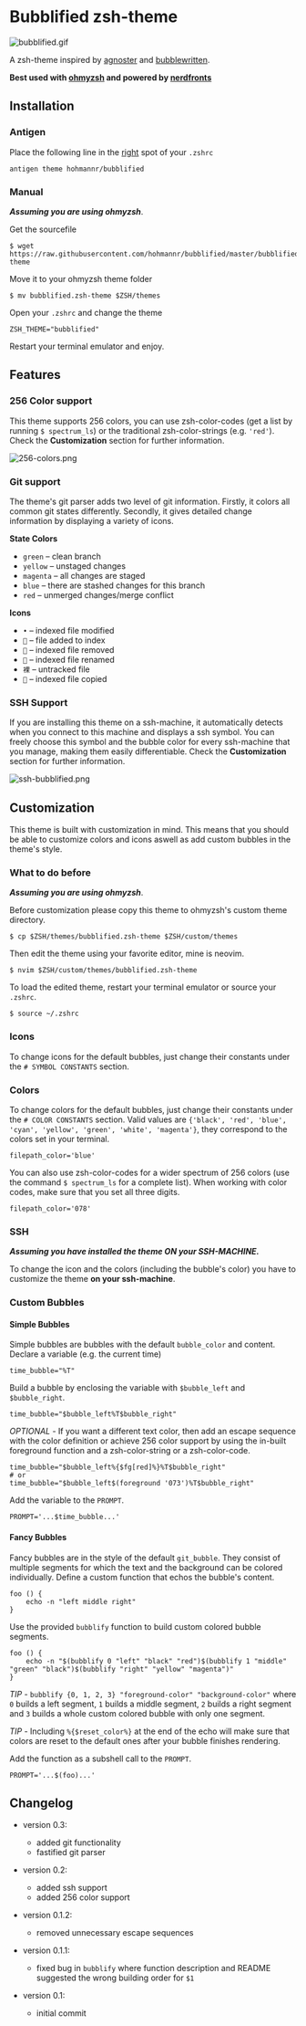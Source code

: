 # Bubblified zsh-theme

![bubblified.gif](https://raw.githubusercontent.com/hohmannr/bubblified/master/pics/bubblified.gif)

A zsh-theme inspired by [agnoster](https://github.com/agnoster/agnoster-zsh-theme) and [bubblewritten](https://github.com/paracorde/dots/blob/master/bubblewritten.zsh-theme).

**Best used with [ohmyzsh](https://github.com/ohmyzsh/ohmyzsh) and powered by [nerdfronts](https://github.com/ryanoasis/nerd-fonts)**

## Installation

### Antigen

Place the following line in the [right](https://github.com/zsh-users/antigen) spot of your `.zshrc`

```
antigen theme hohmannr/bubblified
```


### Manual

***Assuming you are using ohmyzsh***.

Get the sourcefile
```
$ wget https://raw.githubusercontent.com/hohmannr/bubblified/master/bubblified.zsh-theme
```

Move it to your ohmyzsh theme folder
```
$ mv bubblified.zsh-theme $ZSH/themes
```

Open your `.zshrc` and change the theme
```
ZSH_THEME="bubblified"
```

Restart your terminal emulator and enjoy.

## Features

### 256 Color support

This theme supports 256 colors, you can use zsh-color-codes (get a list by running `$ spectrum_ls`) or the traditional zsh-color-strings (e.g. `'red'`). Check the **Customization** section for further information.

![256-colors.png](https://raw.githubusercontent.com/hohmannr/bubblified/master/pics/256-colors.png)

### Git support

The theme's git parser adds two level of git information. Firstly, it colors all common git states differently. Secondly, it gives detailed change information by displaying a variety of icons.

**State Colors**

- `green` – clean branch
- `yellow` – unstaged changes
- `magenta` – all changes are staged
- `blue` – there are stashed changes for this branch
- `red` – unmerged changes/merge conflict

**Icons**

- `•` – indexed file modified
- `` – file added to index
- `` – indexed file removed
- `` – indexed file renamed
- `裸` – untracked file
- `` – indexed file copied

### SSH Support

If you are installing this theme on a ssh-machine, it automatically detects when you connect to this machine and displays a ssh symbol. You can freely choose this symbol and the bubble color for every ssh-machine that you manage, making them easily differentiable. Check the **Customization** section for further information.

![ssh-bubblified.png](https://raw.githubusercontent.com/hohmannr/bubblified/master/pics/ssh-bubblified.png)

## Customization

This theme is built with customization in mind. This means that you should be able to customize colors and icons aswell as add custom bubbles in the theme's style.

### What to do before

***Assuming you are using ohmyzsh***.

Before customization please copy this theme to ohmyzsh's custom theme directory.
```
$ cp $ZSH/themes/bubblified.zsh-theme $ZSH/custom/themes
```

Then edit the theme using your favorite editor, mine is neovim.
```
$ nvim $ZSH/custom/themes/bubblified.zsh-theme
```
To load the edited theme, restart your terminal emulator or source your `.zshrc`.
```
$ source ~/.zshrc
```

### Icons

To change icons for the default bubbles, just change their constants under the `# SYMBOL CONSTANTS` section.

### Colors

To change colors for the default bubbles, just change their constants under the `# COLOR CONSTANTS` section. Valid values are `{'black', 'red', 'blue', 'cyan', 'yellow', 'green', 'white', 'magenta'}`, they correspond to the colors set in your terminal.

```
filepath_color='blue'
```

You can also use zsh-color-codes for a wider spectrum of 256 colors (use the command `$ spectrum_ls` for a complete list). When working with color codes, make sure that you set all three digits.

```
filepath_color='078'
```

### SSH

***Assuming you have installed the theme ON your SSH-MACHINE.***

To change the icon and the colors (including the bubble's color) you have to customize the theme **on your ssh-machine**.

### Custom Bubbles

#### Simple Bubbles

Simple bubbles are bubbles with the default `bubble_color` and content.
Declare a variable (e.g. the current time)

```
time_bubble="%T"
```
    
Build a bubble by enclosing the variable with `$bubble_left` and `$bubble_right`.

```
time_bubble="$bubble_left%T$bubble_right"
```

*OPTIONAL* - If you want a different text color, then add an escape sequence with the color definition or achieve 256 color support by using the in-built foreground function and a zsh-color-string or a zsh-color-code.

```
time_bubble="$bubble_left%{$fg[red]%}%T$bubble_right"
# or
time_bubble="$bubble_left$(foreground '073')%T$bubble_right"
```

Add the variable to the `PROMPT`.

```
PROMPT='...$time_bubble...'
```

#### Fancy Bubbles

Fancy bubbles are in the style of the default `git_bubble`. They consist of multiple segments for which the text and the background can be colored individually.
Define a custom function that echos the bubble's content.

```
foo () {
    echo -n "left middle right"
}
```

Use the provided `bubblify` function to build custom colored bubble segments.

```
foo () {
    echo -n "$(bubblify 0 "left" "black" "red")$(bubblify 1 "middle" "green" "black")$(bubblify "right" "yellow" "magenta")"
}
```

*TIP* - `bubblify {0, 1, 2, 3} "foreground-color" "background-color"` where `0` builds a left segment, `1` builds a middle segment, `2` builds a right segment and `3` builds a whole custom colored bubble with only one segment.

*TIP* - Including `%{$reset_color%}` at the end of the echo will make sure that colors are reset to the default ones after your bubble finishes rendering.

Add the function as a subshell call to the `PROMPT`.

```
PROMPT='...$(foo)...'
```

## Changelog

- version 0.3:
    - added git functionality
    - fastified git parser

- version 0.2:
    - added ssh support
    - added 256 color support

- version 0.1.2:
    - removed unnecessary escape sequences

- version 0.1.1:
    - fixed bug in `bubblify` where function description and README suggested the wrong building order for `$1`

- version 0.1:
    - initial commit

